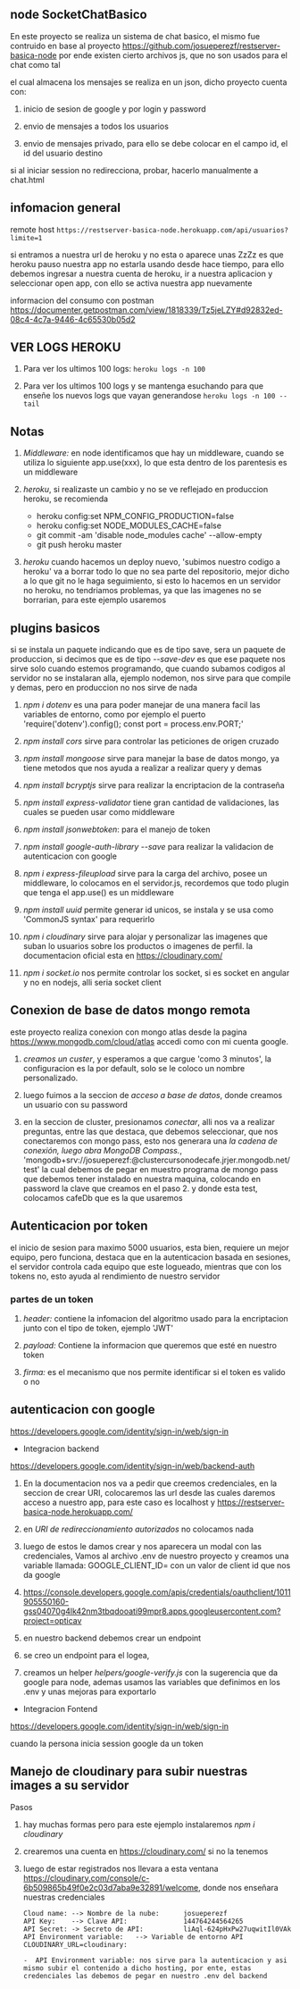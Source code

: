## node SocketChatBasico

En este proyecto se realiza un sistema de chat basico, el mismo fue contruido en base al proyecto  <https://github.com/josueperezf/restserver-basica-node> por ende existen cierto archivos js, que no son usados para el chat como tal

el cual almacena los mensajes se realiza en un json, 
dicho proyecto cuenta con:

1. inicio de sesion de google y por login y password

2. envio de mensajes a todos los usuarios

3. envio de mensajes privado, para ello se debe colocar en el campo id, el id del usuario destino

si al iniciar session no redirecciona, probar, hacerlo manualmente a chat.html


## infomacion general

remote host ``` https://restserver-basica-node.herokuapp.com/api/usuarios?limite=1 ```

si entramos a nuestra url de heroku y no esta o aparece unas ZzZz es que heroku pauso nuestra app no estarla usando desde hace tiempo, para ello debemos ingresar a nuestra cuenta de heroku, ir a nuestra aplicacion y seleccionar open app, con ello se activa nuestra app nuevamente

informacion del consumo con postman <https://documenter.getpostman.com/view/1818339/Tz5jeLZY#d92832ed-08c4-4c7a-9446-4c65530b05d2>

## VER LOGS HEROKU

1. Para ver los ultimos 100 logs: ``` heroku logs -n 100 ```

2. Para ver los ultimos 100 logs y se mantenga esuchando para que enseñe los nuevos logs que vayan generandose ``` heroku logs -n 100 --tail ```

## Notas

1. *Middleware:* en node identificamos que hay un middleware, cuando se utiliza lo siguiente app.use(xxx), lo que esta dentro de los parentesis es un middleware

2. *heroku*, si realizaste un cambio y no se ve reflejado en produccion heroku, se recomienda

    - heroku config:set NPM_CONFIG_PRODUCTION=false
    - heroku config:set NODE_MODULES_CACHE=false
    - git commit -am 'disable node_modules cache' --allow-empty
    - git push heroku master

3. *heroku* cuando hacemos un deploy nuevo, 'subimos nuestro codigo a heroku' va a borrar todo lo que no sea parte del repositorio, mejor dicho a lo que git no le haga seguimiento, si esto lo hacemos en un servidor no heroku, no tendriamos problemas, ya que las imagenes no se borrarian, para este ejemplo usaremos 

## plugins basicos

si se instala un paquete indicando que es de tipo save, sera un paquete de produccion, si decimos que es de tipo *--save-dev* es que ese paquete nos sirve solo cuando estemos programando, que cuando subamos codigos al servidor no se instalaran alla, ejemplo nodemon, nos sirve para que compile y demas, pero en produccion no nos sirve de nada

1. *npm i dotenv* es una para poder manejar de una manera facil las variables de entorno, como por ejemplo el puerto 'require('dotenv').config(); const port = process.env.PORT;'

2. *npm install cors* sirve para controlar las peticiones de origen cruzado

3. *npm install mongoose* sirve para manejar la base de datos mongo, ya tiene metodos que nos ayuda a realizar a realizar query y demas 

4. *npm install bcryptjs* sirve para realizar la encriptacion de la contraseña

5. *npm install express-validator* tiene gran cantidad de validaciones, las cuales se pueden usar como middleware

6. *npm install jsonwebtoken*: para el manejo de token

7. *npm install google-auth-library --save* para realizar la validacion de autenticacion con google

8. *npm i express-fileupload* sirve para la carga del archivo, posee un middleware, lo colocamos en el servidor.js, recordemos que todo plugin que tenga el app.use() es un middleware

9. *npm install uuid* permite generar id unicos, se instala y se usa como 'CommonJS syntax' para requerirlo

10. *npm i cloudinary* sirve para alojar y personalizar las imagenes que suban lo usuarios sobre los productos o imagenes de perfil. la documentacion oficial esta en <https://cloudinary.com/>

11. *npm i socket.io* nos permite controlar los socket, si es socket en angular y no en nodejs, alli seria socket client

## Conexion de base de datos mongo remota

este proyecto realiza conexion con mongo atlas desde la pagina <https://www.mongodb.com/cloud/atlas> accedi como con mi cuenta google.

 1. *creamos un custer*, y esperamos a que cargue 'como 3 minutos', la configuracion es la por default, solo se le coloco un nombre personalizado.

 2. luego fuimos a la seccion de *acceso a base de datos*, donde creamos un usuario con su password

 3. en la seccion de cluster, presionamos *conectar*, alli nos va a realizar preguntas, entre las que destaca, que debemos seleccionar, que nos conectaremos con mongo pass, esto nos generara una *la cadena de conexión, luego abra MongoDB Compass.*, 'mongodb+srv://josueperezf:<password>@clustercursonodecafe.jrjer.mongodb.net/test' la cual debemos de pegar en muestro programa de mongo pass que debemos tener instalado en nuestra maquina, colocando  en password la clave que creamos en el paso 2. y donde esta test, colocamos cafeDb que es la que usaremos

 ## Autenticacion por token

el inicio de sesion para maximo 5000 usuarios, esta bien, requiere un mejor equipo, pero funciona, destaca que en la autenticacion basada en sesiones, el servidor controla cada equipo que este logueado, mientras que con los tokens no, esto ayuda al rendimiento de nuestro servidor

### partes de un token

1. *header:* contiene la infomacion del algoritmo usado para la encriptacion junto con el tipo de token, ejemplo 'JWT'

1. *payload:* Contiene la informacion que queremos que esté en nuestro token

3. *firma:* es el mecanismo que nos permite identificar si el token es valido o no


## autenticacion con google

<https://developers.google.com/identity/sign-in/web/sign-in>

- Integracion backend

<https://developers.google.com/identity/sign-in/web/backend-auth>

1. En la documentacion nos va a pedir que creemos credenciales, en la seccion de crear URI, colocaremos las url desde las cuales daremos acceso a nuestro app, para este caso es localhost y https://restserver-basica-node.herokuapp.com/

2. en *URI de redireccionamiento autorizados* no colocamos nada

3. luego de estos le damos crear y nos aparecera un modal con las credenciales, Vamos al archivo .env de nuestro proyecto y creamos una variable llamada: GOOGLE_CLIENT_ID= con un valor de client id que nos da google

4. <https://console.developers.google.com/apis/credentials/oauthclient/1011905550160-gss04070g4lk42nm3tbqdooati99mpr8.apps.googleusercontent.com?project=opticav>

5. en nuestro backend debemos crear un endpoint

6. se creo un endpoint para el logea, 

6. creamos un helper *helpers/google-verify.js* con la sugerencia que da google para node, ademas usamos las variables que definimos en los .env y unas mejoras para exportarlo

- Integracion Fontend

<https://developers.google.com/identity/sign-in/web/sign-in>

 cuando la persona inicia session google da un token

## Manejo de cloudinary para subir nuestras images a su servidor

Pasos

1. hay muchas formas pero para este ejemplo instalaremos *npm i cloudinary*

2. crearemos una cuenta en <https://cloudinary.com/> si no la tenemos

3.  luego de estar registrados nos llevara a esta ventana <https://cloudinary.com/console/c-6b509865b49f0e2c03d7aba9e32891/welcome>, donde nos enseñara nuestras credenciales

        
        Cloud name: --> Nombre de la nube:	    josueperezf
        API Key:	--> Clave API:              144764244564265
        API Secret:	-> Secreto de API:          liAql-624pHxPw27uqwitIl0VAk
        API Environment variable:	--> Variable de entorno API
        CLOUDINARY_URL=cloudinary:

        -  API Environment variable: nos sirve para la autenticacion y asi mismo subir el contenido a dicho hosting, por ente, estas credenciales las debemos de pegar en nuestro .env del backend
        